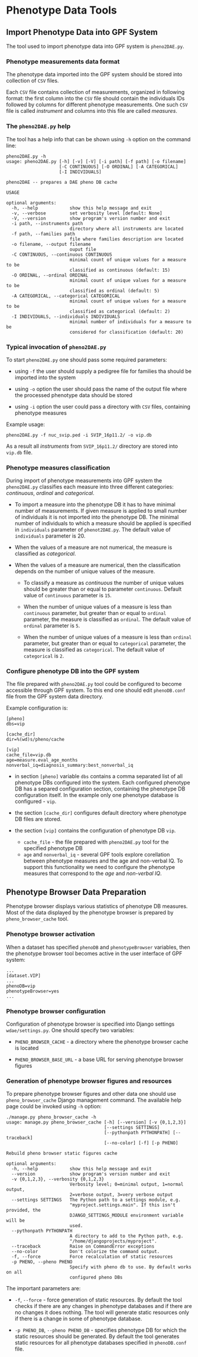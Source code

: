# Phenotype Data Tools

## Import Phenotype Data into GPF System

The tool used to import phenotype data into GPF system is `pheno2DAE.py`. 

### Phenotype measurements data format

The phenotype data imported into the GPF system should be stored into
collection of `CSV` files. 

Each `CSV` file contains collection of measurements, organized in
following format: the first column into the `CSV` file should contain the individuals IDs
followed by columns for different phenotype measurements. One such `CSV` file
is called *instrument* and columns into this file are called *measures*.


### The `pheno2DAE.py` help
The tool has a help info that can be shown using `-h` option on the command line:

```
pheno2DAE.py -h
usage: pheno2DAE.py [-h] [-v] [-V] [-i path] [-f path] [-o filename]
                    [-C CONTINUOUS] [-O ORDINAL] [-A CATEGORICAL]
                    [-I INDIVIDUALS]

pheno2DAE -- prepares a DAE pheno DB cache

USAGE

optional arguments:
  -h, --help            show this help message and exit
  -v, --verbose         set verbosity level [default: None]
  -V, --version         show program's version number and exit
  -i path, --instruments path
                        directory where all instruments are located
  -f path, --families path
                        file where families description are located
  -o filename, --output filename
                        ouput file
  -C CONTINUOUS, --continuous CONTINUOUS
                        minimal count of unique values for a measure to be
                        classified as continuous (default: 15)
  -O ORDINAL, --ordinal ORDINAL
                        minimal count of unique values for a measure to be
                        classified as ordinal (default: 5)
  -A CATEGORICAL, --categorical CATEGORICAL
                        minimal count of unique values for a measure to be
                        classified as categorical (default: 2)
  -I INDIVIDUALS, --individuals INDIVIDUALS
                        minimal number of individuals for a measure to be
                        considered for classification (default: 20)
```

### Typical invocation of `pheno2DAE.py`

To start `pheno2DAE.py` one should pass some required parameters:

* using `-f` the user should supply a pedigree file for families tha should be
imported into the system

* using `-o` option the user should pass the name of the output file where
the processed phenotype data should be stored

* using `-i` option the user could pass a directory with `CSV` files, containing
phenotype measures

Example usage:
```
pheno2DAE.py -f nuc_svip.ped -i SVIP_16p11.2/ -o vip.db
```

As a result all *instruments* from `SVIP_16p11.2/` directory are stored into
`vip.db` file.


### Phenotype measures classification

During import of phenotype measurements into GPF system the `pheno2DAE.py`
classifies each measure into three different categories: *continuous*, *ordinal*
and *categorical*.

* To import a measure into the phenotype DB it has to have minimal number of
measurements. If given measure is applied to small number of individuals
it is not imported into the phenotype DB. The minimal number of individuals to
which a measure should be applied is specified in `individuals` parameter
of `phenot2DAE.py`. The default value of `individuals` parameter is 20.

* When the values of a measure are not numerical, the measure is classified as
*categorical*.

* When the values of a measure are numerical, then the classification depends on
the number of unique values of the measure. 

    * To classify a measure as *continuous* the number of unique values should be 
    greater than or equal to parameter `continuous`. Default value of `continuous` 
    parameter is `15`.
    
    * When the number of unique values of a measure is less than `continuous` 
    parameter, but greater than or equal to `ordinal` parameter, the measure is 
    classified as `ordinal`. The default value of `ordinal` parameter is `5`.
    
    * When the number of unique values of a measure is less than `ordinal` parameter,
    but greater than or equal to `categorical` parameter, the measure is classified
    as `categorical`. The default value of `categorical` is `2`.


### Configure phenotype DB into the GPF system

The file prepared with `pheno2DAE.py` tool could be configured to become 
accessible through GPF system. To this end one should edit `phenoDB.conf` file
from the GPF system data directory.

Example configuration is:

```
[pheno]
dbs=vip

[cache_dir]
dir=%(wd)s/pheno/cache

[vip]
cache_file=vip.db
age=measure.eval_age_months
nonverbal_iq=diagnosis_summary:best_nonverbal_iq

```

* in section `[pheno]` variable `dbs` contains a comma separated list of all
phenotype DBs configured into the
system. Each configured phenotype DB has a separed configuration section,
containing the phenotype DB configuration itself.
In the example only one phenotype database is configured - `vip`. 

* the section `[cache_dir]` configures default directory where phenotype DB files
are stored.
* the section `[vip]` contains the configuration of phenotype DB `vip`. 
    * `cache_file` - the file prepared with `pheno2DAE.py` tool for the specified
    phenotype DB
    * `age` and `nonverbal_iq` - several GPF tools explore corellation between
    phenotype measures and the age and non-verbal IQ. To support this functionality
    we need to configure the phenotype measures that correspond to the *age* and 
    *non-verbal IQ*.


## Phenotype Browser Data Preparation

Phenotype browser displays various statistics of phenotype DB measures. Most
of the data displayed by the phenotype browser is prepared by 
`pheno_browser_cache` tool.

### Phenotype browser activation
When a dataset has specified `phenoDB` and `phenotypeBrowser` variables,
then the phenotype browser tool becomes active in the user interface of
GPF system:

```
...
[dataset.VIP]
...
phenoDB=vip
phenotypeBrowser=yes
...
```

### Phenotype browser configuration

Configuration of phenotype browser is specified into Django settings 
`wdae/settings.py`. One should specify two variables:

* `PHENO_BROWSER_CACHE` - a directory where the phenotype browser cache is
located

* `PHENO_BROWSER_BASE_URL` - a base URL for serving phenotype browser
figures

### Generation of phenotype browser figures and resources

To prepare phenotype browser figures and other data one should use
`pheno_browser_cache` Django management command. The available help
page could be invoked using `-h` option:
```
./manage.py pheno_browser_cache -h
usage: manage.py pheno_browser_cache [-h] [--version] [-v {0,1,2,3}]
                                     [--settings SETTINGS]
                                     [--pythonpath PYTHONPATH] [--traceback]
                                     [--no-color] [-f] [-p PHENO]

Rebuild pheno browser static figures cache

optional arguments:
  -h, --help            show this help message and exit
  --version             show program's version number and exit
  -v {0,1,2,3}, --verbosity {0,1,2,3}
                        Verbosity level; 0=minimal output, 1=normal output,
                        2=verbose output, 3=very verbose output
  --settings SETTINGS   The Python path to a settings module, e.g.
                        "myproject.settings.main". If this isn't provided, the
                        DJANGO_SETTINGS_MODULE environment variable will be
                        used.
  --pythonpath PYTHONPATH
                        A directory to add to the Python path, e.g.
                        "/home/djangoprojects/myproject".
  --traceback           Raise on CommandError exceptions
  --no-color            Don't colorize the command output.
  -f, --force           Force recalculation of static resources
  -p PHENO, --pheno PHENO
                        Specify with pheno db to use. By default works on all
                        configured pheno DBs
```

The important parameters are:

* `-f`, `--force` - force generation of static resources. By default the tool
checks if there are any changes in phenotype databases and if there are no
changes it does nothing. The tool will generate static resources only if
there is a change in some of phenotype database.

* `-p PHENO_DB`, `--pheno PHENO_DB` - specifies phenotype DB for which the
static resources should be generated. By default the tool generates static 
resources for all phenotype databases specified in `phenoDB.conf` file.